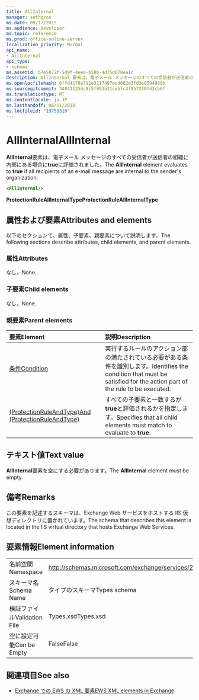 ```yaml
---
title: AllInternal
manager: sethgros
ms.date: 09/17/2015
ms.audience: Developer
ms.topic: reference
ms.prod: office-online-server
localization_priority: Normal
api_name:
- AllInternal
api_type:
- schema
ms.assetid: b7e5072f-5d9f-4ee0-b58b-4d75d878ea1c
description: AllInternal 要素は、電子メール メッセージのすべての受信者が送信者の組織に内部にある場合に、true に評価します。
ms.openlocfilehash: 0ffd4178e711e3117497eed682e3fd3e0594989b
ms.sourcegitcommit: 34041125dc8c5f993b21cebfc4f8b72f0fd2cb6f
ms.translationtype: MT
ms.contentlocale: ja-JP
ms.lasthandoff: 06/11/2018
ms.locfileid: "19759310"
---
```

# <a name="allinternal"></a><span data-ttu-id="4b4ec-103">AllInternal</span><span class="sxs-lookup"><span data-stu-id="4b4ec-103">AllInternal</span></span>

<span data-ttu-id="4b4ec-104">**AllInternal**要素は、電子メール メッセージのすべての受信者が送信者の組織に内部にある場合に**true**に評価されました。</span><span class="sxs-lookup"><span data-stu-id="4b4ec-104">The **AllInternal** element evaluates to **true** if all recipients of an e-mail message are internal to the sender's organization.</span></span> 
  
```xml
<AllInternal/>
```

 <span data-ttu-id="4b4ec-105">**ProtectionRuleAllInternalType**</span><span class="sxs-lookup"><span data-stu-id="4b4ec-105">**ProtectionRuleAllInternalType**</span></span>
## <a name="attributes-and-elements"></a><span data-ttu-id="4b4ec-106">属性および要素</span><span class="sxs-lookup"><span data-stu-id="4b4ec-106">Attributes and elements</span></span>

<span data-ttu-id="4b4ec-107">以下のセクションで、属性、子要素、親要素について説明します。</span><span class="sxs-lookup"><span data-stu-id="4b4ec-107">The following sections describe attributes, child elements, and parent elements.</span></span>
  
### <a name="attributes"></a><span data-ttu-id="4b4ec-108">属性</span><span class="sxs-lookup"><span data-stu-id="4b4ec-108">Attributes</span></span>

<span data-ttu-id="4b4ec-109">なし。</span><span class="sxs-lookup"><span data-stu-id="4b4ec-109">None.</span></span>
  
### <a name="child-elements"></a><span data-ttu-id="4b4ec-110">子要素</span><span class="sxs-lookup"><span data-stu-id="4b4ec-110">Child elements</span></span>

<span data-ttu-id="4b4ec-111">なし。</span><span class="sxs-lookup"><span data-stu-id="4b4ec-111">None.</span></span>
  
### <a name="parent-elements"></a><span data-ttu-id="4b4ec-112">親要素</span><span class="sxs-lookup"><span data-stu-id="4b4ec-112">Parent elements</span></span>

|<span data-ttu-id="4b4ec-113">**要素**</span><span class="sxs-lookup"><span data-stu-id="4b4ec-113">**Element**</span></span>|<span data-ttu-id="4b4ec-114">**説明**</span><span class="sxs-lookup"><span data-stu-id="4b4ec-114">**Description**</span></span>|
|:-----|:-----|
|[<span data-ttu-id="4b4ec-115">条件</span><span class="sxs-lookup"><span data-stu-id="4b4ec-115">Condition</span></span>](condition.md) <br/> |<span data-ttu-id="4b4ec-116">実行するルールのアクション部の満たされている必要がある条件を識別します。</span><span class="sxs-lookup"><span data-stu-id="4b4ec-116">Identifies the condition that must be satisfied for the action part of the rule to be executed.</span></span>  <br/> |
|[<span data-ttu-id="4b4ec-117">(ProtectionRuleAndType)</span><span class="sxs-lookup"><span data-stu-id="4b4ec-117">And (ProtectionRuleAndType)</span></span>](and-protectionruleandtype.md) <br/> |<span data-ttu-id="4b4ec-118">すべての子要素と一致するが**true**と評価されるかを指定します。</span><span class="sxs-lookup"><span data-stu-id="4b4ec-118">Specifies that all child elements must match to evaluate to **true**.</span></span>  <br/> |
   
## <a name="text-value"></a><span data-ttu-id="4b4ec-119">テキスト値</span><span class="sxs-lookup"><span data-stu-id="4b4ec-119">Text value</span></span>

<span data-ttu-id="4b4ec-120">**AllInternal**要素を空にする必要があります。</span><span class="sxs-lookup"><span data-stu-id="4b4ec-120">The **AllInternal** element must be empty.</span></span> 
  
## <a name="remarks"></a><span data-ttu-id="4b4ec-121">備考</span><span class="sxs-lookup"><span data-stu-id="4b4ec-121">Remarks</span></span>

<span data-ttu-id="4b4ec-122">この要素を記述するスキーマは、Exchange Web サービスをホストする IIS 仮想ディレクトリに置かれています。</span><span class="sxs-lookup"><span data-stu-id="4b4ec-122">The schema that describes this element is located in the IIS virtual directory that hosts Exchange Web Services.</span></span>
  
## <a name="element-information"></a><span data-ttu-id="4b4ec-123">要素情報</span><span class="sxs-lookup"><span data-stu-id="4b4ec-123">Element information</span></span>

|||
|:-----|:-----|
|<span data-ttu-id="4b4ec-124">名前空間</span><span class="sxs-lookup"><span data-stu-id="4b4ec-124">Namespace</span></span>  <br/> |http://schemas.microsoft.com/exchange/services/2006/types  <br/> |
|<span data-ttu-id="4b4ec-125">スキーマ名</span><span class="sxs-lookup"><span data-stu-id="4b4ec-125">Schema Name</span></span>  <br/> |<span data-ttu-id="4b4ec-126">タイプのスキーマ</span><span class="sxs-lookup"><span data-stu-id="4b4ec-126">Types schema</span></span>  <br/> |
|<span data-ttu-id="4b4ec-127">検証ファイル</span><span class="sxs-lookup"><span data-stu-id="4b4ec-127">Validation File</span></span>  <br/> |<span data-ttu-id="4b4ec-128">Types.xsd</span><span class="sxs-lookup"><span data-stu-id="4b4ec-128">Types.xsd</span></span>  <br/> |
|<span data-ttu-id="4b4ec-129">空に設定可能</span><span class="sxs-lookup"><span data-stu-id="4b4ec-129">Can be Empty</span></span>  <br/> |<span data-ttu-id="4b4ec-130">False</span><span class="sxs-lookup"><span data-stu-id="4b4ec-130">False</span></span>  <br/> |
   
## <a name="see-also"></a><span data-ttu-id="4b4ec-131">関連項目</span><span class="sxs-lookup"><span data-stu-id="4b4ec-131">See also</span></span>

- [<span data-ttu-id="4b4ec-132">Exchange での EWS の XML 要素</span><span class="sxs-lookup"><span data-stu-id="4b4ec-132">EWS XML elements in Exchange</span></span>](ews-xml-elements-in-exchange.md)

